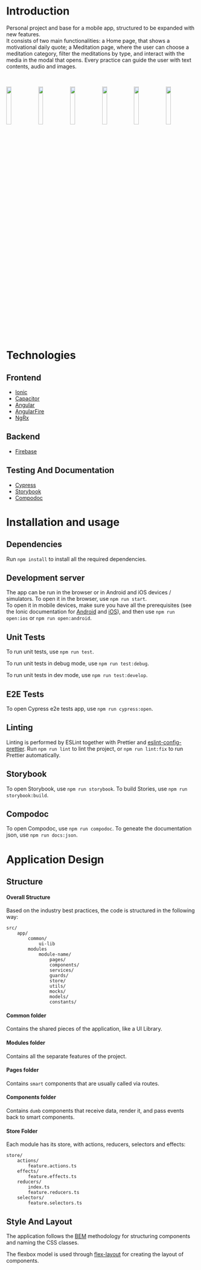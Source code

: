 # Introduction

Personal project and base for a mobile app, structured to be expanded with new features.<br>
It consists of two main functionalities: a Home page, that shows a motivational daily quote; a Meditation page, where the user can choose a meditation category, filter the meditations by type, and interact with the media in the modal that opens. Every practice can guide the user with text contents, audio and images.

&nbsp;

<p float="left">
  <img src="https://user-images.githubusercontent.com/33903713/139341978-27fc71e1-95bb-44e9-b327-ed0106ddb34f.png" width="16%" />
  <img src="https://user-images.githubusercontent.com/33903713/139343073-b7084f56-33f7-486d-a36c-ba5a444f2034.png" width="16%" />
  <img src="https://user-images.githubusercontent.com/33903713/139343058-7e703d0c-1dee-4788-b869-20f6168c2a95.png" width="16%" />
  <img src="https://user-images.githubusercontent.com/33903713/139343037-04bd7c8e-c0ea-4161-83fe-88d40859b4ba.png" width="16%" />
  <img src="https://user-images.githubusercontent.com/33903713/139342979-2c3c4e6b-0d38-4e72-b3f8-812ab694f8e1.png" width="16%" />
  <img src="https://user-images.githubusercontent.com/33903713/139342957-9c8ee005-674e-49c3-aba7-9cc1d905e00f.png" width="16%" />
</p>

&nbsp;

# Technologies

## Frontend

- [Ionic](https://ionicframework.com/)
- [Capacitor](https://capacitorjs.com/)
- [Angular](https://angular.io/)
- [AngularFire](https://github.com/angular/angularfire)
- [NgRx](https://ngrx.io/)

## Backend

- [Firebase](https://firebase.google.com/)

## Testing And Documentation

- [Cypress](https://www.cypress.io/)
- [Storybook](https://storybook.js.org/)
- [Compodoc](https://compodoc.app/)

# Installation and usage

## Dependencies

Run `npm install` to install all the required dependencies.

## Development server

The app can be run in the browser or in Android and iOS devices / simulators. To open it in the browser, use `npm run start`.<br>
To open it in mobile devices, make sure you have all the prerequisites (see the Ionic documentation for [Android](https://ionicframework.com/docs/developing/android) and [iOS](https://ionicframework.com/docs/developing/ios)), and then use `npm run open:ios` or `npm run open:android`.

## Unit Tests

To run unit tests, use `npm run test`.

To run unit tests in debug mode, use `npm run test:debug`.

To run unit tests in dev mode, use `npm run test:develop`.

## E2E Tests

To open Cypress e2e tests app, use `npm run cypress:open`.

## Linting

Linting is performed by ESLint together with Prettier and [eslint-config-prettier](https://github.com/prettier/eslint-config-prettier).
Run `npm run lint` to lint the project, or `npm run lint:fix` to run Prettier automatically.

## Storybook

To open Storybook, use `npm run storybook`.
To build Stories, use `npm run storybook:build`.

## Compodoc

To open Compodoc, use `npm run compodoc`.
To geneate the documentation json, use `npm run docs:json`.

# Application Design

## Structure

#### Overall Structure

Based on the industry best practices, the code is structured in the following way:

```
src/
    app/
        common/
            ui-lib
        modules
            module-name/
                pages/
                components/
                services/
                guards/
                store/
                utils/
                mocks/
                models/
                constants/
```

#### Common folder

Contains the shared pieces of the application, like a UI Library.

#### Modules folder

Contains all the separate features of the project.

#### Pages folder

Contains `smart` components that are usually called via routes.

#### Components folder

Contains `dumb` components that receive data, render it, and pass events back to smart
components.

#### Store Folder

Each module has its store, with actions, reducers, selectors and effects:

```
store/
    actions/
        feature.actions.ts
    effects/
        feature.effects.ts
    reducers/
        index.ts
        feature.reducers.ts
    selectors/
        feature.selectors.ts
```

## Style And Layout

The application follows the [BEM](http://getbem.com/introduction/) methodology for structuring
components and naming the CSS classes.

The flexbox model is used through [flex-layout](https://github.com/angular/flex-layout)
for creating the layout of components.
